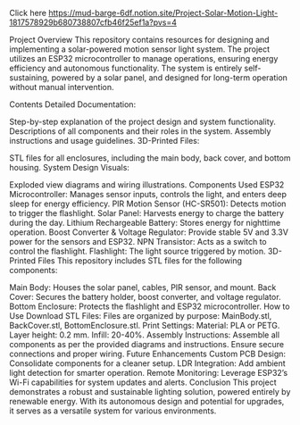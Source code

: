 Click here https://mud-barge-6df.notion.site/Project-Solar-Motion-Light-1817578929b680738807cfb46f25ef1a?pvs=4

Project Overview
This repository contains resources for designing and implementing a solar-powered motion sensor light system. The project utilizes an ESP32 microcontroller to manage operations, ensuring energy efficiency and autonomous functionality. The system is entirely self-sustaining, powered by a solar panel, and designed for long-term operation without manual intervention.

Contents
Detailed Documentation:

Step-by-step explanation of the project design and system functionality.
Descriptions of all components and their roles in the system.
Assembly instructions and usage guidelines.
3D-Printed Files:

STL files for all enclosures, including the main body, back cover, and bottom housing.
System Design Visuals:

Exploded view diagrams and wiring illustrations.
Components Used
ESP32 Microcontroller: Manages sensor inputs, controls the light, and enters deep sleep for energy efficiency.
PIR Motion Sensor (HC-SR501): Detects motion to trigger the flashlight.
Solar Panel: Harvests energy to charge the battery during the day.
Lithium Rechargeable Battery: Stores energy for nighttime operation.
Boost Converter & Voltage Regulator: Provide stable 5V and 3.3V power for the sensors and ESP32.
NPN Transistor: Acts as a switch to control the flashlight.
Flashlight: The light source triggered by motion.
3D-Printed Files
This repository includes STL files for the following components:

Main Body: Houses the solar panel, cables, PIR sensor, and mount.
Back Cover: Secures the battery holder, boost converter, and voltage regulator.
Bottom Enclosure: Protects the flashlight and ESP32 microcontroller.
How to Use
Download STL Files:
Files are organized by purpose: MainBody.stl, BackCover.stl, BottomEnclosure.stl.
Print Settings:
Material: PLA or PETG.
Layer height: 0.2 mm.
Infill: 20-40%.
Assembly Instructions:
Assemble all components as per the provided diagrams and instructions.
Ensure secure connections and proper wiring.
Future Enhancements
Custom PCB Design: Consolidate components for a cleaner setup.
LDR Integration: Add ambient light detection for smarter operation.
Remote Monitoring: Leverage ESP32’s Wi-Fi capabilities for system updates and alerts.
Conclusion
This project demonstrates a robust and sustainable lighting solution, powered entirely by renewable energy. With its autonomous design and potential for upgrades, it serves as a versatile system for various environments.

